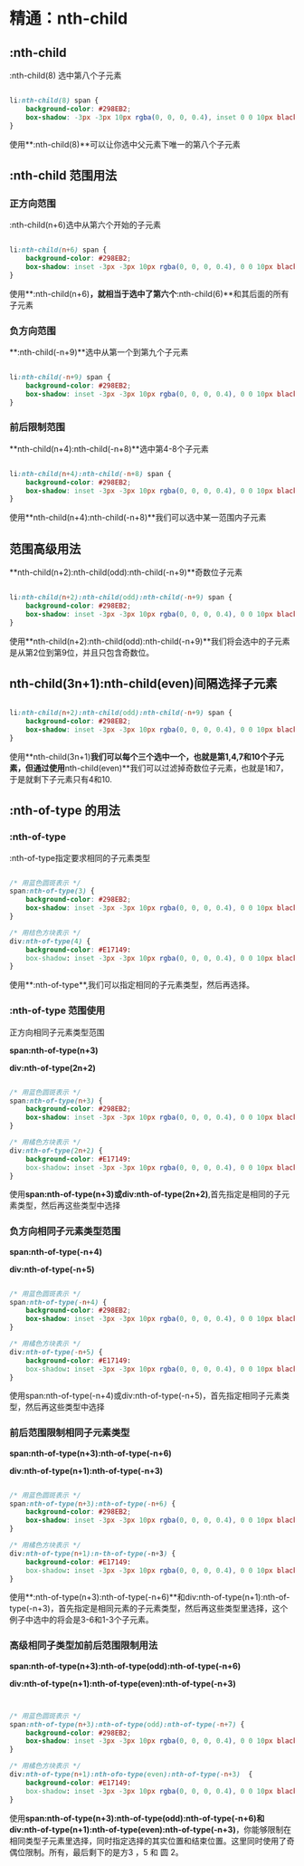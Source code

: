 精通：nth-child
==============

## :nth-child

:nth-child(8) 选中第八个子元素

```css

li:nth-child(8) span {
    background-color: #298EB2;
    box-shadow: -3px -3px 10px rgba(0, 0, 0, 0.4), inset 0 0 10px black;
}

```

使用**:nth-child(8)**可以让你选中父元素下唯一的第八个子元素

## :nth-child 范围用法

### 正方向范围

:nth-child(n+6)选中从第六个开始的子元素

```css

li:nth-child(n+6) span {
    background-color: #298EB2;
    box-shadow: inset -3px -3px 10px rgba(0, 0, 0, 0.4), 0 0 10px black;
}

```

使用**:nth-child(n+6)**，就相当于选中了第六个**:nth-child(6)**和其后面的所有子元素

### 负方向范围

**:nth-child(-n+9)**选中从第一个到第九个子元素

```css

li:nth-child(-n+9) span {
    background-color: #298EB2;
    box-shadow: inset -3px -3px 10px rgba(0, 0, 0, 0.4), 0 0 10px black;
}


```

### 前后限制范围

**nth-child(n+4):nth-child(-n+8)**选中第4-8个子元素

```css

li:nth-child(n+4):nth-child(-n+8) span {
    background-color: #298EB2;
    box-shadow: inset -3px -3px 10px rgba(0, 0, 0, 0.4), 0 0 10px black;
}


```

使用**nth-child(n+4):nth-child(-n+8)**我们可以选中某一范围内子元素

## 范围高级用法

**nth-child(n+2):nth-child(odd):nth-child(-n+9)**奇数位子元素

```css

li:nth-child(n+2):nth-child(odd):nth-child(-n+9) span {
    background-color: #298EB2;
    box-shadow: inset -3px -3px 10px rgba(0, 0, 0, 0.4), 0 0 10px black;
}

```

使用**nth-child(n+2):nth-child(odd):nth-child(-n+9)**我们将会选中的子元素是从第2位到第9位，并且只包含奇数位。

## nth-child(3n+1):nth-child(even)间隔选择子元素

```css

li:nth-child(n+2):nth-child(odd):nth-child(-n+9) span {
    background-color: #298EB2;
    box-shadow: inset -3px -3px 10px rgba(0, 0, 0, 0.4), 0 0 10px black;
}


```

使用**nth-child(3n+1)**我们可以每个三个选中一个，也就是第1,4,7和10个子元素，但通过使用**nth-child(even)**我们可以过滤掉奇数位子元素，也就是1和7，于是就剩下子元素只有4和10.

## :nth-of-type 的用法

### :nth-of-type

:nth-of-type指定要求相同的子元素类型

```css

/* 用蓝色圆斑表示 */
span:nth-of-type(3) {
    background-color: #298EB2;
    box-shadow: inset -3px -3px 10px rgba(0, 0, 0, 0.4), 0 0 10px black;
}

/* 用桔色方块表示 */
div:nth-of-type(4) {
    background-color: #E17149:
    box-shadow: inset -3px -3px 10px rgba(0, 0, 0, 0.4), 0 0 10px black; 
}


```

使用**:nth-of-type**,我们可以指定相同的子元素类型，然后再选择。

### :nth-of-type 范围使用

正方向相同子元素类型范围

**span:nth-of-type(n+3)**

**div:nth-of-type(2n+2)**

```css

/* 用蓝色圆斑表示 */
span:nth-of-type(n+3) {
    background-color: #298EB2;
    box-shadow: inset -3px -3px 10px rgba(0, 0, 0, 0.4), 0 0 10px black;
}

/* 用橘色方块表示 */
div:nth-of-type(2n+2) {
    background-color: #E17149:
    box-shadow: inset -3px -3px 10px rgba(0, 0, 0, 0.4), 0 0 10px black; 
}


```

使用**span:nth-of-type(n+3)**或**div:nth-of-type(2n+2)**,首先指定是相同的子元素类型，然后再这些类型中选择

### 负方向相同子元素类型范围

**span:nth-of-type(-n+4)**

**div:nth-of-type(-n+5)**

```css

/* 用蓝色圆斑表示 */
span:nth-of-type(-n+4) {
    background-color: #298EB2;
    box-shadow: inset -3px -3px 10px rgba(0, 0, 0, 0.4), 0 0 10px black;
}

/* 用橘色方块表示 */
div:nth-of-type(-n+5) {
    background-color: #E17149:
    box-shadow: inset -3px -3px 10px rgba(0, 0, 0, 0.4), 0 0 10px black; 
}


```

使用span:nth-of-type(-n+4)或div:nth-of-type(-n+5)，首先指定相同子元素类型，然后再这些类型中选择

### 前后范围限制相同子元素类型

**span:nth-of-type(n+3):nth-of-type(-n+6)**

**div:nth-of-type(n+1):nth-of-type(-n+3)**

```css

/* 用蓝色圆斑表示 */
span:nth-of-type(n+3):nth-of-type(-n+6) {
    background-color: #298EB2;
    box-shadow: inset -3px -3px 10px rgba(0, 0, 0, 0.4), 0 0 10px black;
}

/* 用橘色方块表示 */
div:nth-of-type(n+1):n-th-of-type(-n+3) {
    background-color: #E17149:
    box-shadow: inset -3px -3px 10px rgba(0, 0, 0, 0.4), 0 0 10px black;
}


```

使用**:nth-of-type(n+3):nth-of-type(-n+6)**和div:nth-of-type(n+1):nth-of-type(-n+3)，首先指定是相同元素的子元素类型，然后再这些类型里选择，这个例子中选中的将会是3-6和1-3个子元素。

### 高级相同子类型加前后范围限制用法

**span:nth-of-type(n+3):nth-of-type(odd):nth-of-type(-n+6)**

**div:nth-of-type(n+1):nth-of-type(even):nth-of-type(-n+3)**

```css


/* 用蓝色圆斑表示 */
span:nth-of-type(n+3):nth-of-type(odd):nth-of-type(-n+7) {
    background-color: #298EB2;
    box-shadow: inset -3px -3px 10px rgba(0, 0, 0, 0.4), 0 0 10px black;
}

/* 用橘色方块表示 */
div:nth-of-type(n+1):nth-ofo-type(even):nth-of-type(-n+3)  {
    background-color: #E17149:
    box-shadow: inset -3px -3px 10px rgba(0, 0, 0, 0.4), 0 0 10px black; 
}


```

使用**span:nth-of-type(n+3):nth-of-type(odd):nth-of-type(-n+6)**和**div:nth-of-type(n+1):nth-of-type(even):nth-of-type(-n+3)**，你能够限制在相同类型子元素里选择，同时指定选择的其实位置和结束位置。这里同时使用了奇偶位限制。所有，最后剩下的是方3 ，5 和 圆 2。




